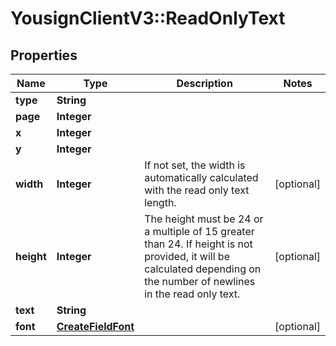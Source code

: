 # YousignClientV3::ReadOnlyText

## Properties
Name | Type | Description | Notes
------------ | ------------- | ------------- | -------------
**type** | **String** |  | 
**page** | **Integer** |  | 
**x** | **Integer** |  | 
**y** | **Integer** |  | 
**width** | **Integer** | If not set, the width is automatically calculated with the read only text length. | [optional] 
**height** | **Integer** | The height must be 24 or a multiple of 15 greater than 24. If height is not provided, it will be calculated depending on the number of newlines in the read only text. | [optional] 
**text** | **String** |  | 
**font** | [**CreateFieldFont**](CreateFieldFont.md) |  | [optional] 

